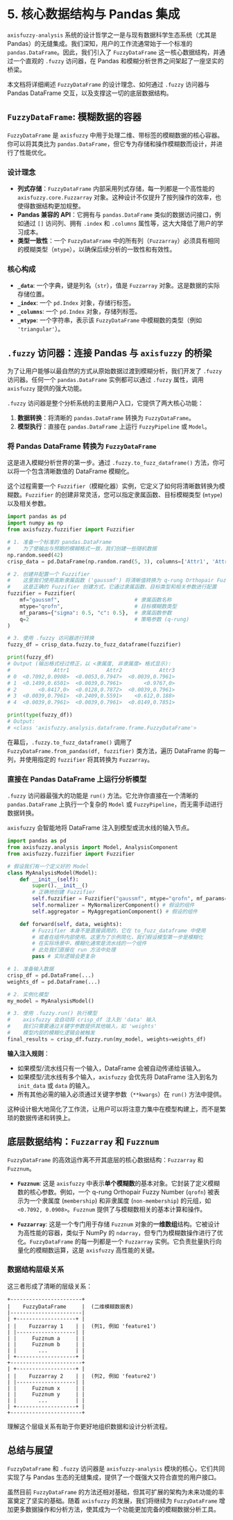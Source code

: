 # 5. 核心数据结构与 Pandas 集成

`axisfuzzy-analysis` 系统的设计哲学之一是与现有数据科学生态系统（尤其是 Pandas）的无缝集成。我们深知，用户的工作流通常始于一个标准的 `pandas.DataFrame`。因此，我们引入了 `FuzzyDataFrame` 这一核心数据结构，并通过一个直观的 `.fuzzy` 访问器，在 Pandas 和模糊分析世界之间架起了一座坚实的桥梁。

本文档将详细阐述 `FuzzyDataFrame` 的设计理念、如何通过 `.fuzzy` 访问器与 Pandas DataFrame 交互，以及支撑这一切的底层数据结构。

## `FuzzyDataFrame`: 模糊数据的容器

`FuzzyDataFrame` 是 `axisfuzzy` 中用于处理二维、带标签的模糊数据的核心容器。你可以将其类比为 `pandas.DataFrame`，但它专为存储和操作模糊数而设计，并进行了性能优化。

### 设计理念

- **列式存储**：`FuzzyDataFrame` 内部采用列式存储，每一列都是一个高性能的 `axisfuzzy.core.Fuzzarray` 对象。这种设计不仅提升了按列操作的效率，也使得数据结构更加规整。
- **Pandas 兼容的 API**：它拥有与 `pandas.DataFrame` 类似的数据访问接口，例如通过 `[]` 访问列、拥有 `.index` 和 `.columns` 属性等，这大大降低了用户的学习成本。
- **类型一致性**：一个 `FuzzyDataFrame` 中的所有列（`Fuzzarray`）必须具有相同的模糊类型（`mtype`），以确保后续分析的一致性和有效性。

### 核心构成

- **`_data`**: 一个字典，键是列名（`str`），值是 `Fuzzarray` 对象。这是数据的实际存储位置。
- **`_index`**: 一个 `pd.Index` 对象，存储行标签。
- **`_columns`**: 一个 `pd.Index` 对象，存储列标签。
- **`_mtype`**: 一个字符串，表示该 `FuzzyDataFrame` 中模糊数的类型（例如 `'triangular'`）。

## `.fuzzy` 访问器：连接 Pandas 与 `axisfuzzy` 的桥梁

为了让用户能够以最自然的方式从原始数据过渡到模糊分析，我们开发了 `.fuzzy` 访问器。任何一个 `pandas.DataFrame` 实例都可以通过 `.fuzzy` 属性，调用 `axisfuzzy` 提供的强大功能。

`.fuzzy` 访问器是整个分析系统的主要用户入口，它提供了两大核心功能：

1.  **数据转换**：将清晰的 `pandas.DataFrame` 转换为 `FuzzyDataFrame`。
2.  **模型执行**：直接在 `pandas.DataFrame` 上运行 `FuzzyPipeline` 或 `Model`。

### 将 Pandas DataFrame 转换为 `FuzzyDataFrame`

这是进入模糊分析世界的第一步。通过 `.fuzzy.to_fuzz_dataframe()` 方法，你可以将一个包含清晰数值的 DataFrame 模糊化。

这个过程需要一个 `Fuzzifier`（模糊化器）实例，它定义了如何将清晰数转换为模糊数。`Fuzzifier` 的创建非常灵活，您可以指定隶属函数、目标模糊类型 (`mtype`) 以及相关参数。

```python
import pandas as pd
import numpy as np
from axisfuzzy.fuzzifier import Fuzzifier

# 1. 准备一个标准的 pandas.DataFrame
#    为了使输出与预期的模糊格式一致，我们创建一些随机数据
np.random.seed(42)
crisp_data = pd.DataFrame(np.random.rand(5, 3), columns=['Attr1', 'Attr2', 'Attr3'])

# 2. 创建并配置一个 Fuzzifier
#    这里我们使用高斯隶属函数 ('gaussmf') 将清晰值转换为 q-rung Orthopair Fuzzy Numbers ('qrofn')
#    这是正确的 Fuzzifier 创建方式，它通过隶属函数、目标类型和相关参数进行配置
fuzzifier = Fuzzifier(
    mf="gaussmf",                        # 隶属函数名称
    mtype="qrofn",                       # 目标模糊数类型
    mf_params={"sigma": 0.5, "c": 0.5},  # 隶属函数参数
    q=2                                  # 策略参数 (q-rung)
)

# 3. 使用 .fuzzy 访问器进行转换
fuzzy_df = crisp_data.fuzzy.to_fuzz_dataframe(fuzzifier)

print(fuzzy_df)
# Output (输出格式经过修正，以 <隶属度, 非隶属度> 格式显示):
#              Attr1            Attr2            Attr3
# 0  <0.7092,0.0908>  <0.0053,0.7947>  <0.0039,0.7961>
# 1  <0.1499,0.6501>  <0.0039,0.7961>       <0.9767,0>
# 2       <0.8417,0>  <0.0128,0.7872>  <0.0039,0.7961>
# 3  <0.0039,0.7961>  <0.2409,0.5591>    <0.612,0.188>
# 4  <0.0039,0.7961>  <0.0039,0.7961>  <0.0149,0.7851>

print(type(fuzzy_df))
# Output:
# <class 'axisfuzzy.analysis.dataframe.frame.FuzzyDataFrame'>
```

在幕后，`.fuzzy.to_fuzz_dataframe()` 调用了 `FuzzyDataFrame.from_pandas(df, fuzzifier)` 类方法，遍历 DataFrame 的每一列，并使用指定的 `fuzzifier` 将其转换为 `Fuzzarray`。

### 直接在 Pandas DataFrame 上运行分析模型

`.fuzzy` 访问器最强大的功能是 `run()` 方法。它允许你直接在一个清晰的 `pandas.DataFrame` 上执行一个复杂的 `Model` 或 `FuzzyPipeline`，而无需手动进行数据转换。

`axisfuzzy` 会智能地将 DataFrame 注入到模型或流水线的输入节点。

```python
import pandas as pd
from axisfuzzy.analysis import Model, AnalysisComponent
from axisfuzzy.fuzzifier import Fuzzifier

# 假设我们有一个定义好的 Model
class MyAnalysisModel(Model):
    def __init__(self):
        super().__init__()
        # 正确地创建 Fuzzifier
        self.fuzzifier = Fuzzifier("gaussmf", mtype="qrofn", mf_params={"sigma": 0.5, "c": 0.5}, q=2)
        self.normalizer = MyNormalizerComponent() # 假设的组件
        self.aggregator = MyAggregationComponent() # 假设的组件

    def forward(self, data, weights):
        # Fuzzifier 本身不是直接调用的，它在 to_fuzz_dataframe 中使用
        # 或者在组件内部使用。这里为了示例简化，我们假设模型第一步是模糊化
        # 在实际场景中，模糊化通常是流水线的一个组件
        # 此处我们直接在 run 方法中处理
        pass # 实际逻辑会更复杂

# 1. 准备输入数据
crisp_df = pd.DataFrame(...)
weights_df = pd.DataFrame(...)

# 2. 实例化模型
my_model = MyAnalysisModel()

# 3. 使用 .fuzzy.run() 执行模型
#    axisfuzzy 会自动将 crisp_df 注入到 'data' 输入
#    我们只需要通过关键字参数提供其他输入，如 'weights'
#    模型内部的模糊化逻辑会被触发
final_results = crisp_df.fuzzy.run(my_model, weights=weights_df)
```

**输入注入规则**：

-   如果模型/流水线只有一个输入，DataFrame 会被自动传递给该输入。
-   如果模型/流水线有多个输入，`axisfuzzy` 会优先将 DataFrame 注入到名为 `init_data` 或 `data` 的输入。
-   所有其他必需的输入必须通过关键字参数（`**kwargs`）在 `run()` 方法中提供。

这种设计极大地简化了工作流，让用户可以将注意力集中在模型构建上，而不是繁琐的数据传递和转换上。

## 底层数据结构：`Fuzzarray` 和 `Fuzznum`

`FuzzyDataFrame` 的高效运作离不开其底层的核心数据结构：`Fuzzarray` 和 `Fuzznum`。

-   **`Fuzznum`**: 这是 `axisfuzzy` 中表示**单个模糊数**的基本对象。它封装了定义模糊数的核心参数。例如，一个 q-rung Orthopair Fuzzy Number (`qrofn`) 被表示为一个隶属度 (`membership`) 和非隶属度 (`non-membership`) 的元组，如 `<0.7092, 0.0908>`。`Fuzznum` 提供了与模糊数相关的基本计算和操作。

-   **`Fuzzarray`**: 这是一个专门用于存储 `Fuzznum` 对象的**一维数组**结构。它被设计为高性能的容器，类似于 NumPy 的 `ndarray`，但专门为模糊数操作进行了优化。`FuzzyDataFrame` 的每一列都是一个 `Fuzzarray` 实例。它负责批量执行向量化的模糊数运算，这是 `axisfuzzy` 高性能的关键。

### 数据结构层级关系

这三者形成了清晰的层级关系：

```
+-----------------------+
|    FuzzyDataFrame     |  (二维模糊数据表)
|-----------------------|
| +-------------------+ |
| |    Fuzzarray 1    | |  (列1, 例如 'feature1')
| |-------------------| |
| |     Fuzznum a     | |
| |     Fuzznum b     | |
| |       ...         | |
| +-------------------+ |
+-----------------------+
| +-------------------+ |
| |    Fuzzarray 2    | |  (列2, 例如 'feature2')
| |-------------------| |
| |     Fuzznum x     | |
| |     Fuzznum y     | |
| |       ...         | |
| +-------------------+ |
+-----------------------+
```

理解这个层级关系有助于你更好地组织数据和设计分析流程。

## 总结与展望

`FuzzyDataFrame` 和 `.fuzzy` 访问器是 `axisfuzzy-analysis` 模块的核心，它们共同实现了与 Pandas 生态的无缝集成，提供了一个既强大又符合直觉的用户接口。

虽然目前 `FuzzyDataFrame` 的方法还相对基础，但其可扩展的架构为未来功能的丰富奠定了坚实的基础。随着 `axisfuzzy` 的发展，我们将继续为 `FuzzyDataFrame` 增加更多数据操作和分析方法，使其成为一个功能更加完备的模糊数据分析工具。